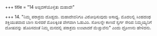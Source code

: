 +++
title = "14 ಅಙ್ಗವಣೆಯೊಳ್ಳಿತು ಮಹಾದೇ"

+++
14. "ನಿಮ್ಮ  ಪರಾಕ್ರಮ ದೊಡ್ಡದು. ಮಹಾದೇವನಿಗೂ  ವಿರೋಧಿಸುವುದು ಅಸಾಧ್ಯ. ಮೊದಲಲ್ಲಿ ಸಿಂಹದಂಥ ಶಕ್ತಿಯುತವಾದ ಬಾಣ ಸುಳಿದರೆ ಮೊಲಕ್ಕಿಂತ ವೇಗವಾಗಿ ಓಡುವಿರಿ. ಸೋಲನ್ನೇ ಕಾಣದೆ ಸ್ವರ್ಗ ಸೇರಿದ ನಿಮ್ಮಯ್ಯನಿಗೆ ದೋಷವನ್ನು ಹೊರಿಸದಂತೆ ನಿಮ್ಮ ಮನದಲ್ಲಿ ಪರಾಕ್ರಮ ಉಂಟಾದರೆ ಮೆಚ್ಚುವೆನು" ಎಂದು ದ್ರೋಣನು ಹೇಳಿದನು.